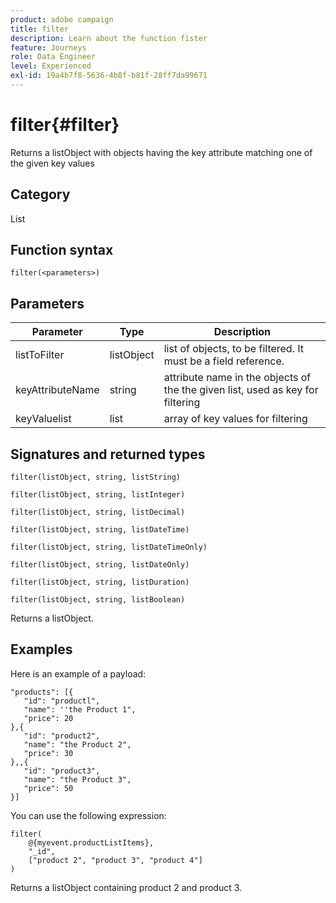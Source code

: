 ```yaml
---
product: adobe campaign
title: filter
description: Learn about the function fister
feature: Journeys
role: Data Engineer
level: Experienced
exl-id: 19a4b7f8-5636-4b8f-b81f-28ff7da99671
---
```

# filter{#filter}

Returns a listObject with objects having the key attribute matching one of the given key values

## Category

List

## Function syntax

`filter(<parameters>)`

## Parameters	

| Parameter | Type             | Description             |
|-----------|------------------|------------------|
| listToFilter | listObject | list of objects, to be filtered. It must be a field reference. |
| keyAttributeName | string | attribute name in the objects of the the given list, used as key for filtering |
| keyValuelist | list | array of key values for filtering |

## Signatures and returned types

`filter(listObject, string, listString)`

`filter(listObject, string, listInteger)`

`filter(listObject, string, listDecimal)`

`filter(listObject, string, listDateTime)`

`filter(listObject, string, listDateTimeOnly)`

`filter(listObject, string, listDateOnly)`

`filter(listObject, string, listDuration)`

`filter(listObject, string, listBoolean)`

Returns a listObject.

## Examples

Here is an example of a payload:

```
"products": [{
   "id": "productl",
   "name": ''the Product 1",
   "price": 20
},{
   "id": "product2",
   "name": "the Product 2",
   "price": 30
},,{
   "id": "product3",
   "name": "the Product 3",
   "price": 50
}]
```

You can use the following expression:

```
filter(
	@{myevent.productListItems},
	"_id",
	["product 2", "product 3", "product 4"]
)
```

Returns a listObject containing product 2 and product 3. 
